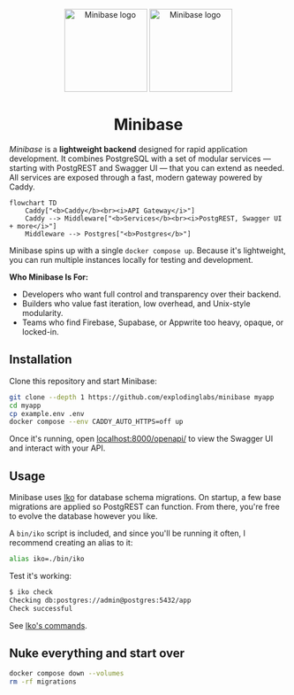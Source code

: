 <p align="center">
  <img alt="Minibase logo" height="150" src="https://github.com/explodinglabs/minibase/blob/main/images/logo-light.png?raw=true#gh-light-mode-only" />
  <img alt="Minibase logo" height="150" src="https://github.com/explodinglabs/minibase/blob/main/images/logo-dark.png?raw=true#gh-dark-mode-only" />
</p>

<h1 align="center">
  Minibase
</h1>

_Minibase_ is a **lightweight backend** designed for rapid application
development. It combines PostgreSQL with a set of modular services — starting
with PostgREST and Swagger UI — that you can extend as needed. All services are
exposed through a fast, modern gateway powered by Caddy.

```mermaid
flowchart TD
    Caddy["<b>Caddy</b><br><i>API Gateway</i>"]
    Caddy --> Middleware["<b>Services</b><br><i>PostgREST, Swagger UI + more</i>"]
    Middleware --> Postgres["<b>Postgres</b>"]
```

Minibase spins up with a single `docker compose up`. Because it's lightweight,
you can run multiple instances locally for testing and development.

**Who Minibase Is For:**

- Developers who want full control and transparency over their backend.
- Builders who value fast iteration, low overhead, and Unix-style modularity.
- Teams who find Firebase, Supabase, or Appwrite too heavy, opaque, or locked-in.

## Installation

Clone this repository and start Minibase:

```sh
git clone --depth 1 https://github.com/explodinglabs/minibase myapp
cd myapp
cp example.env .env
docker compose --env CADDY_AUTO_HTTPS=off up
```

Once it's running, open
[localhost:8000/openapi/](http://localhost:8000/openapi/) to view the Swagger
UI and interact with your API.

## Usage

Minibase uses [Iko](https://github.com/explodinglabs/iko) for database schema
migrations. On startup, a few base migrations are applied so PostgREST can
function. From there, you're free to evolve the database however you like.

A `bin/iko` script is included, and since you'll be running it often, I
recommend creating an alias to it:

```sh
alias iko=./bin/iko
```

Test it's working:

```sh
$ iko check
Checking db:postgres://admin@postgres:5432/app
Check successful
```

See [Iko's commands](https://github.com/explodinglabs/iko).

## Nuke everything and start over

```sh
docker compose down --volumes
rm -rf migrations
```
